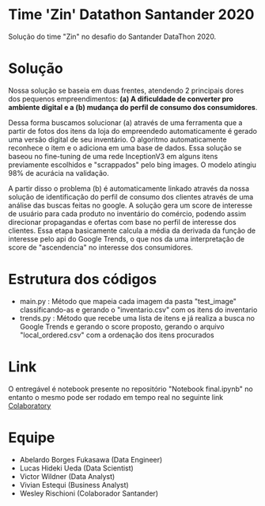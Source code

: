 # Time 'Zin' Datathon Santander 2020

Solução do time "Zin" no desafio do Santander DataThon 2020.

# Solução

Nossa solução se baseia em duas frentes, atendendo 2 principais dores dos pequenos empreendimentos: **(a) A dificuldade de converter pro ambiente digital e a (b) mudança do perfil de consumo dos consumidores**.

Dessa forma buscamos solucionar (a) através de uma ferramenta que a partir de fotos dos itens da loja do empreendedo automaticamente é gerado uma versão digital de seu inventário. O algoritmo automaticamente reconhece o item e o adiciona em uma base de dados. Essa solução se baseou no fine-tuning de uma rede InceptionV3 em alguns itens previamente escolhidos e "scrappados" pelo bing images. O modelo atingiu 98% de acurácia na validação. 

A partir disso o problema (b) é automaticamente linkado através da nossa solução de identificação do perfil de consumo dos clientes através de uma análise das buscas feitas no google. A solução gera um score de interesse de usuário para cada produto no inventário do comércio, podendo assim direcionar propagandas e ofertas com base no perfil de interesse dos clientes. Essa etapa basicamente calcula a média da derivada da função de interesse pelo api do Google Trends, o que nos da uma interpretação de score de "ascendencia" no interesse dos consumidores.

# Estrutura dos códigos

- main.py : Método que mapeia cada imagem da pasta "test_image" classificando-as e gerando o "inventario.csv" com os itens do inventario
- trends.py : Método que recebe uma lista de itens e já realiza a busca no Google Trends e gerando o score proposto, gerando o arquivo "local_ordered.csv" com a ordenação dos itens procurados


# Link

O entregável é notebook presente no repositório "Notebook final.ipynb" no entanto o mesmo pode ser rodado em tempo real no seguinte link [Colaboratory](https://colab.research.google.com/drive/1mYFF2KMUL0PdqnyMBiCfB34MW1INCNlz?usp=sharing)

# Equipe

- Abelardo Borges Fukasawa (Data Engineer)
- Lucas Hideki Ueda (Data Scientist)
- Victor Wildner (Data Analyst)
- Vivian Estequi (Business Analyst)
- Wesley Rischioni (Colaborador Santander)
